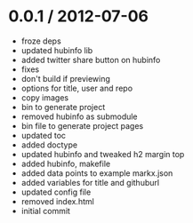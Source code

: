
0.0.1 / 2012-07-06 
==================

  * froze deps
  * updated hubinfo lib
  * added twitter share button on hubinfo
  * fixes
  * don't build if previewing
  * options for title, user and repo
  * copy images
  * bin to generate project
  * removed hubinfo as submodule
  * bin file to generate project pages
  * updated toc
  * added doctype
  * updated hubinfo and tweaked h2 margin top
  * added hubinfo, makefile
  * added data points to example markx.json
  * added variables for title and githuburl
  * updated config file
  * removed index.html
  * initial commit
